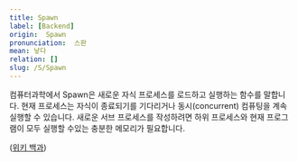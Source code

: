 ```yaml
---
title: Spawn
label: [Backend]
origin:  Spawn
pronunciation:  스판
mean: 낳다
relation: []
slug: /S/Spawn
---
```


<content>

<p>컴퓨터과학에서 Spawn은 새로운 자식 프로세스를 로드하고 실행하는 함수를 말합니다. 현재 프로세스는 자식이 종료되기를 기다리거나 동시(concurrent) 컴퓨팅을 계속 실행할 수 있습니다.
새로운 서브 프로세스를 작성하려면 하위 프로세스와 현재 프로그램이 모두 실행할 수있는 충분한 메모리가 필요합니다.</p>
<p>(<a href="https://en.wikipedia.org/wiki/Spawn_(computing)">위키 백과</a>)</p>

</content>
